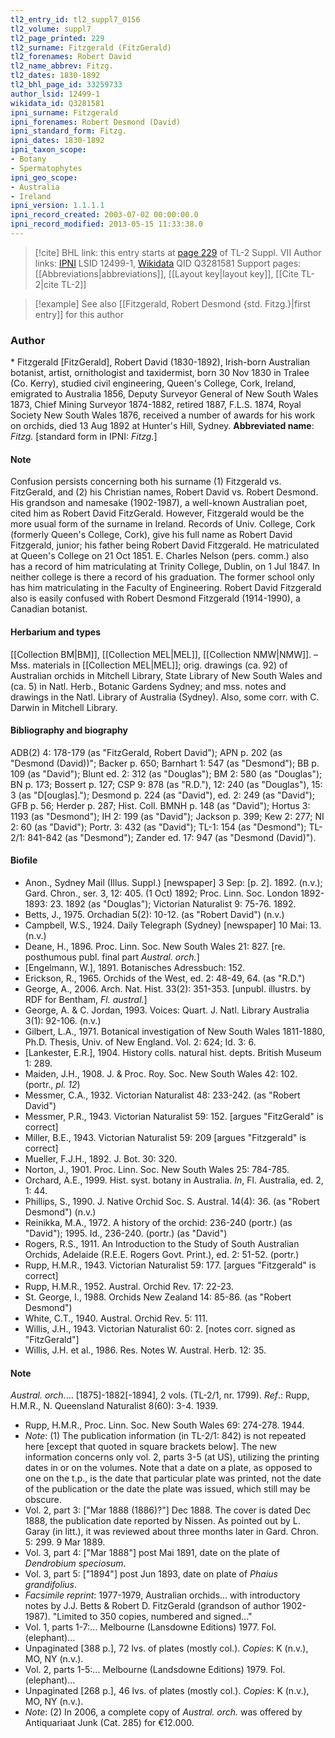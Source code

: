 ```yaml
---
tl2_entry_id: tl2_suppl7_0156
tl2_volume: suppl7
tl2_page_printed: 229
tl2_surname: Fitzgerald (FitzGerald)
tl2_forenames: Robert David
tl2_name_abbrev: Fitzg.
tl2_dates: 1830-1892
tl2_bhl_page_id: 33259733
author_lsid: 12499-1
wikidata_id: Q3281581
ipni_surname: Fitzgerald
ipni_forenames: Robert Desmond (David)
ipni_standard_form: Fitzg.
ipni_dates: 1830-1892
ipni_taxon_scope: 
- Botany
- Spermatophytes
ipni_geo_scope: 
- Australia
- Ireland
ipni_version: 1.1.1.1
ipni_record_created: 2003-07-02 00:00:00.0
ipni_record_modified: 2013-05-15 11:33:38.0
---
```


> [!cite] BHL link: this entry starts at [page 229](https://www.biodiversitylibrary.org/page/33259733) of TL-2 Suppl. VII
> Author links: [IPNI](https://www.ipni.org/a/12499-1) LSID 12499-1, [Wikidata](https://www.wikidata.org/wiki/Q3281581) QID Q3281581
> Support pages: [[Abbreviations|abbreviations]], [[Layout key|layout key]], [[Cite TL-2|cite TL-2]]

> [!example] See also [[Fitzgerald, Robert Desmond {std. Fitzg.}|first entry]] for this author

### Author

\* Fitzgerald \[FitzGerald\], Robert David (1830-1892), Irish-born Australian botanist, artist, ornithologist and taxidermist, born 30 Nov 1830 in Tralee (Co. Kerry), studied civil engineering, Queen's College, Cork, Ireland, emigrated to Australia 1856, Deputy Surveyor General of New South Wales 1873, Chief Mining Surveyor 1874-1882, retired 1887, F.L.S. 1874, Royal Society New South Wales 1876, received a number of awards for his work on orchids, died 13 Aug 1892 at Hunter's Hill, Sydney. 
**Abbreviated name**: *Fitzg.* \[standard form in IPNI: *Fitzg.*\]

#### Note

Confusion persists concerning both his surname (1) Fitzgerald vs. FitzGerald, and (2) his Christian names, Robert David vs. Robert Desmond. His grandson and namesake (1902-1987), a well-known Australian poet, cited him as Robert David FitzGerald. However, Fitzgerald would be the more usual form of the surname in Ireland. Records of Univ. College, Cork (formerly Queen's College, Cork), give his full name as Robert David Fitzgerald, junior; his father being Robert David Fitzgerald. He matriculated at Queen's College on 21 Oct 1851. E. Charles Nelson (pers. comm.) also has a record of him matriculating at Trinity College, Dublin, on 1 Jul 1847. In neither college is there a record of his graduation. The former school only has him matriculating in the Faculty of Engineering. Robert David Fitzgerald also is easily confused with Robert Desmond Fitzgerald (1914-1990), a Canadian botanist.

#### Herbarium and types

[[Collection BM|BM]], [[Collection MEL|MEL]], [[Collection NMW|NMW]]. – Mss. materials in [[Collection MEL|MEL]]; orig. drawings (ca. 92) of Australian orchids in Mitchell Library, State Library of New South Wales and (ca. 5) in Natl. Herb., Botanic Gardens Sydney; and mss. notes and drawings in the Natl. Library of Australia (Sydney). Also, some corr. with C. Darwin in Mitchell Library.

#### Bibliography and biography

ADB(2) 4: 178-179 (as "FitzGerald, Robert David"); APN p. 202 (as "Desmond (David))"; Backer p. 650; Barnhart 1: 547 (as "Desmond"); BB p. 109 (as "David"); Blunt ed. 2: 312 (as "Douglas"); BM 2: 580 (as "Douglas"); BN p. 173; Bossert p. 127; CSP 9: 878 (as "R.D."), 12: 240 (as "Douglas"), 15: 3 (as "D\[ouglas\]."); Desmond p. 224 (as "David"), ed. 2: 249 (as "David"); GFB p. 56; Herder p. 287; Hist. Coll. BMNH p. 148 (as "David"); Hortus 3: 1193 (as "Desmond"); IH 2: 199 (as "David"); Jackson p. 399; Kew 2: 277; NI 2: 60 (as "David"); Portr. 3: 432 (as "David"); TL-1: 154 (as "Desmond"); TL-2/1: 841-842 (as "Desmond"); Zander ed. 17: 947 (as "Desmond (David)").

#### Biofile

- Anon., Sydney Mail (Illus. Suppl.) \[newspaper\] 3 Sep: \[p. 2\]. 1892. (n.v.); Gard. Chron., ser. 3, 12: 405. (1 Oct) 1892; Proc. Linn. Soc. London 1892-1893: 23. 1892 (as "Douglas"); Victorian Naturalist 9: 75-76. 1892.
- Betts, J., 1975. Orchadian 5(2): 10-12. (as "Robert David") (n.v.)
- Campbell, W.S., 1924. Daily Telegraph (Sydney) \[newspaper\] 10 Mai: 13. (n.v.)
- Deane, H., 1896. Proc. Linn. Soc. New South Wales 21: 827. \[re. posthumous publ. final part *Austral. orch.*\]
- \[Engelmann, W.\], 1891. Botanisches Adressbuch: 152.
- Erickson, R., 1965. Orchids of the West, ed. 2: 48-49, 64. (as "R.D.")
- George, A., 2006. Arch. Nat. Hist. 33(2): 351-353. \[unpubl. illustrs. by RDF for Bentham, *Fl. austral.*\]
- George, A. & C. Jordan, 1993. Voices: Quart. J. Natl. Library Australia 3(1): 92-106. (n.v.)
- Gilbert, L.A., 1971. Botanical investigation of New South Wales 1811-1880, Ph.D. Thesis, Univ. of New England. Vol. 2: 624; Id. 3: 6.
- \[Lankester, E.R.\], 1904. History colls. natural hist. depts. British Museum 1: 289.
- Maiden, J.H., 1908. J. & Proc. Roy. Soc. New South Wales 42: 102. (portr., *pl. 12*)
- Messmer, C.A., 1932. Victorian Naturalist 48: 233-242. (as "Robert David")
- Messmer, P.R., 1943. Victorian Naturalist 59: 152. \[argues "FitzGerald" is correct\]
- Miller, B.E., 1943. Victorian Naturalist 59: 209 \[argues "Fitzgerald" is correct\]
- Mueller, F.J.H., 1892. J. Bot. 30: 320.
- Norton, J., 1901. Proc. Linn. Soc. New South Wales 25: 784-785.
- Orchard, A.E., 1999. Hist. syst. botany in Australia. *In*, Fl. Australia, ed. 2, 1: 44.
- Phillips, S., 1990. J. Native Orchid Soc. S. Austral. 14(4): 36. (as "Robert Desmond") (n.v.)
- Reinikka, M.A., 1972. A history of the orchid: 236-240 (portr.) (as "David"); 1995. Id., 236-240. (portr.) (as "David")
- Rogers, R.S., 1911. An Introduction to the Study of South Australian Orchids, Adelaide (R.E.E. Rogers Govt. Print.), ed. 2: 51-52. (portr.)
- Rupp, H.M.R., 1943. Victorian Naturalist 59: 177. \[argues "Fitzgerald" is correct\]
- Rupp, H.M.R., 1952. Austral. Orchid Rev. 17: 22-23.
- St. George, I., 1988. Orchids New Zealand 14: 85-86. (as "Robert Desmond")
- White, C.T., 1940. Austral. Orchid Rev. 5: 111.
- Willis, J.H., 1943. Victorian Naturalist 60: 2. \[notes corr. signed as "FitzGerald"\]
- Willis, J.H. et al., 1986. Res. Notes W. Austral. Herb. 12: 35.

#### Note

*Austral. orch.*... \[1875\]-1882\[-1894\], 2 vols. (TL-2/1, nr. 1799).
*Ref*.: Rupp, H.M.R., N. Queensland Naturalist 8(60): 3-4. 1939.
- Rupp, H.M.R., Proc. Linn. Soc. New South Wales 69: 274-278. 1944.
- *Note*: (1) The publication information (in TL-2/1: 842) is not repeated here \[except that quoted in square brackets below\]. The new information concerns only vol. 2, parts 3-5 (at US), utilizing the printing dates in or on the volumes. Note that a date on a plate, as opposed to one on the t.p., is the date that particular plate was printed, not the date of the publication or the date the plate was issued, which still may be obscure.
- Vol. 2, part 3: \["Mar 1888 (1886)?"\] Dec 1888. The cover is dated Dec 1888, the publication date reported by Nissen. As pointed out by L. Garay (in litt.), it was reviewed about three months later in Gard. Chron. 5: 299. 9 Mar 1889.
- Vol. 3, part 4: \["Mar 1888"\] post Mai 1891, date on the plate of *Dendrobium speciosum*.
- Vol. 3, part 5: \["1894"\] post Jun 1893, date on plate of *Phaius grandifolius*.
- *Facsimile reprint*: 1977-1979, Australian orchids... with introductory notes by J.J. Betts & Robert D. FitzGerald (grandson of author 1902-1987). "Limited to 350 copies, numbered and signed..."
- Vol. 1, parts 1-7:... Melbourne (Lansdowne Editions) 1977. Fol. (elephant)...
- Unpaginated \[388 p.\], 72 lvs. of plates (mostly col.). *Copies*: K (n.v.), MO, NY (n.v.).
- Vol. 2, parts 1-5:... Melbourne (Landsdowne Editions) 1979. Fol. (elephant)...
- Unpaginated \[268 p.\], 46 lvs. of plates (mostly col.). *Copies*: K (n.v.), MO, NY (n.v.).
- *Note*: (2) In 2006, a complete copy of *Austral. orch.* was offered by Antiquariaat Junk (Cat. 285) for €12.000.


